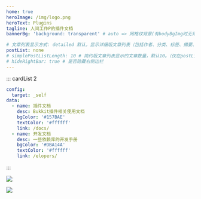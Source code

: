 ```yaml
---
home: true
heroImage: /img/logo.png
heroText: Plugins
tagline: 人间工作P的插件文档
bannerBg: 'background: transparent' # auto => 网格纹背景(有bodyBgImg时无背景)，默认 | none => 无 | '大图地址' | background: 自定义背景样式       提示：如发现文本颜色不适应你的背景时可以到palette.styl修改$bannerTextColor变量

# 文章列表显示方式: detailed 默认，显示详细版文章列表（包括作者、分类、标签、摘要、分页等）| simple => 显示简约版文章列表（仅标题和日期）| none 不显示文章列表
postList: none
# simplePostListLength: 10 # 简约版文章列表显示的文章数量，默认10。（仅在postList设置为simple时生效）
# hideRightBar: true # 是否隐藏右侧边栏
---
```


::: cardList 2
```yaml
config:
  target: _self
data:
  - name: 插件文档
    desc: Bukkit插件相关使用文档
    bgColor: '#157BAE'
    textColor: '#ffffff'
    link: /docs/
  - name: 开发文档
    desc: 一些依赖库的开发手册
    bgColor: '#DBA14A'
    textColor: '#ffffff'
    link: /elopers/
```
:::

![](https://box.mcio.dev/github/readme-stats)

![](https://s1.mrxiaom.top/github-snake.svg)
